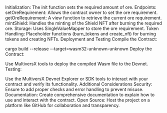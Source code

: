 Initialization: The init function sets the required amount of ore.
Endpoints:
setOreRequirement: Allows the contract owner to set the ore requirement.
getOreRequirement: A view function to retrieve the current ore requirement.
mintShield: Handles the minting of the Shield NFT after burning the required ore.
Storage: Uses SingleValueMapper to store the ore requirement.
Token Handling: Placeholder functions (burn_tokens and create_nft) for burning tokens and creating NFTs.
Deployment and Testing
Compile the Contract:

cargo build --release --target=wasm32-unknown-unknown
Deploy the Contract:

Use MultiversX tools to deploy the compiled Wasm file to the Devnet.
Testing:

Use the MultiversX Devnet Explorer or SDK tools to interact with your contract and verify its functionality.
Additional Considerations
Security: Ensure to add proper checks and error handling to prevent misuse.
Documentation: Create comprehensive documentation to explain how to use and interact with the contract.
Open Source: Host the project on a platform like GitHub for collaboration and transparency.
